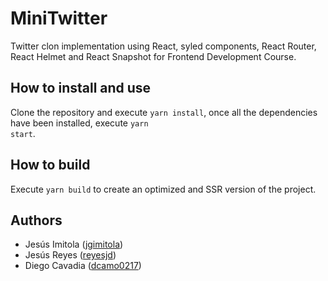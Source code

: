 # MiniTwitter

Twitter clon implementation using React, syled components, React Router, React Helmet and React Snapshot for Frontend Development Course.

## How to install and use

Clone the repository and execute <code>yarn install</code>, once all the dependencies have been installed, execute <code>yarn start</code>.

## How to build

Execute <code>yarn build</code> to create an optimized and SSR version of the project.

## Authors

<ul>
    <li>Jesús Imitola (<a href="https://github.com/jgimitola" target="_blank">jgimitola</a>)</li>
    <li>Jesús Reyes (<a href="https://github.com/reyesjd" target="_blank">reyesjd</a>)</li>
    <li>Diego Cavadia (<a href="https://github.com/dcamo0217" target="_blank">dcamo0217</a>)</li>
</ul>
